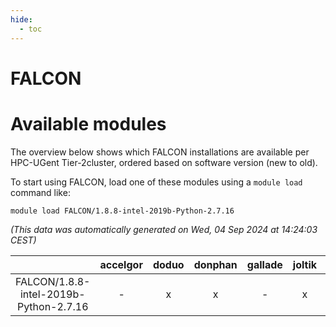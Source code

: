 ```yaml
---
hide:
  - toc
---
```


FALCON
======

# Available modules


The overview below shows which FALCON installations are available per HPC-UGent Tier-2cluster, ordered based on software version (new to old).

To start using FALCON, load one of these modules using a `module load` command like:

```shell
module load FALCON/1.8.8-intel-2019b-Python-2.7.16
```

*(This data was automatically generated on Wed, 04 Sep 2024 at 14:24:03 CEST)*  

| |accelgor|doduo|donphan|gallade|joltik|shinx|skitty|
| :---: | :---: | :---: | :---: | :---: | :---: | :---: | :---: |
|FALCON/1.8.8-intel-2019b-Python-2.7.16|-|x|x|-|x|-|x|
